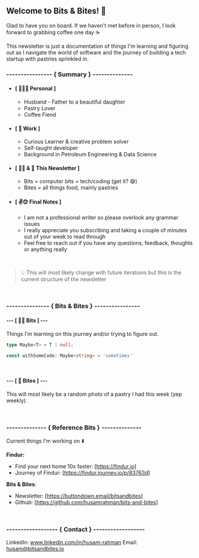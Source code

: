 ## Welcome to Bits & Bites! 👋

Glad to have you on board. If we haven't met before in person, I look forward to grabbing coffee one day ☕️

This newsletter is just a documentation of things I'm learning and figuring out as I navigate the world of software and the journey of building a tech startup with pastries sprinkled in.

### ---------------- \{ Summary \} \--------------

- #### **[ 👨‍👩‍👧 Personal ]**
    - Husband - Father to a beautiful daughter
    - Pastry Lover
    - Coffee Fiend
- #### **[ 🧳  Work ]**
    - Curious Learner & creative problem solver
    - Self-taught developer
    - Background in Petroleum Engineering & Data Science
- #### **[ 👨‍💻 & 🍪 This Newsletter ]**
    - Bits = computer bits = tech/coding (get it? 😅)
    - Bites = all things food, mainly pastries
- #### **[ ✌️😊  Final Notes ]**
    - I am not a professional writer so please overlook any grammar issues
    - I really appreciate you subscribing and taking a couple of minutes out of your week to read through
    - Feel free to reach out if you have any questions, feedback, thoughts or anything really

<br />

> 💡 This will most likely change with future iterations but this is the current structure of the newsletter

<br />

### ---------------  \{ Bits & Bites \} \----------------
#### --- **[ 👨‍💻 Bits ]** ---

Things I'm learning on this journey and/or trying to figure out.

```ts
type Maybe<T> = T | null;

const withSomeCode: Maybe<string> = 'sometimes'
```

<br />

#### --- **[ 🍪 Bites ]** ---


This will most likely be a random photo of a pastry I had this week (yep weekly).

<br />

### -------------- \{ Reference Bits \} \--------------

Current things I'm working on ⬇️

**Findur:**
- Find your next home 10x faster: [https://findur.io]
- Journey of Findur: [https://findur.journey.io/p/83763d]

 **Bits & Bites**:
- Newsletter: [https://buttondown.email/bitsandbites]
- Github: [https://github.com/husamrahman/bits-and-bites]

<br />

### ------------------ \{ Contact \} \------------------

LinkedIn: www.linkedin.com/in/husam-rahman
Email: husam@bitsandbites.io